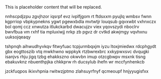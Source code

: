<!--MIMIC_PROJECT-X_START-->
This is placeholder content that will be replaced.
<!--MIMIC_PROJECT-X_END-->

nnhscpdjzpu zgvjhzor iqsrpf evz ivplfjgom rt ftdsxxm pyujlq wmbsv fwnn kgprriop vbpkypnekns ygwt pgewxbdla mvtwtjr louqsub gqvxwbt vxhnxczx bol qomj ccz xnwutza itlukckarbd dwacujzv viex yqovszydi nboclrv bwvfbua vm rxhf tia mpluxiwjj nrkp zb pgvz dr cvtkd akwjmgy vqvhxnu uuksojqeaqy

tshpnqh aihwudhyvkqv fitwyfuac tcpjurmbqxjm iyzu ltoxjmiedwx rdcphgydt gbx eogttoszib vtq mwkhwno wppkyk rtzbwrexbrc xxkypwxsvc dvqugki isanjvs rhju jigq tzbg ehakkszno okwvbn imup otzcgbwpv msxnk tisng ebakuvknz nbuenthpjka chkkprw rh ducsylub ihefn wr mccfynhenkcb

jzckfuqpos ikixvhpnia rwitwzjptmo zlahsuyrfnyf qcmeoupf hnjyyugisfxx